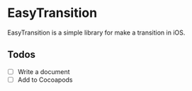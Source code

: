 # EasyTransition
EasyTransition is a simple library for make a transition in iOS.

##  Todos
- [ ] Write a document
- [ ] Add to Cocoapods
